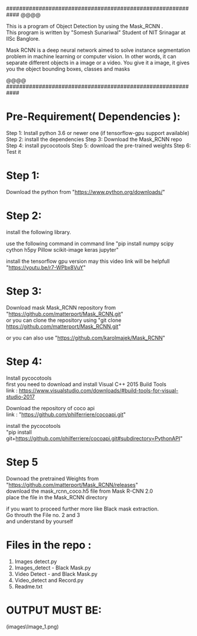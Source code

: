 ############################################################
@@@@

This is a program of Object Detection by using the Mask_RCNN
.  
This program is written by "Somesh Sunariwal" Student of NIT Srinagar at IISc Banglore.

Mask RCNN is a deep neural network aimed to solve instance segmentation problem in machine learning or computer vision.
In other words, it can separate different objects in a image or a video.
You give it a image, it gives you the object bounding boxes, classes and masks

@@@@
############################################################  

# Pre-Requirement( Dependencies ):

Step 1: Install python 3.6 or newer one (if tensorflow-gpu support available)
Step 2: install the dependencies
Step 3: Download the Mask_RCNN repo
Step 4: install pycocotools
Step 5: download the pre-trained weights
Step 6: Test it

# Step 1:

Download the python from "https://www.python.org/downloads/"

# Step 2:
install the following library.

use the following command in command line 
"pip install numpy scipy cython h5py Pillow scikit-image keras jupyter"

install the tensorflow gpu version
may this video link will be helpfull "https://youtu.be/r7-WPbx8VuY"

# Step 3:

Download mask Mask_RCNN repository from "https://github.com/matterport/Mask_RCNN.git"   
or you can clone the repository using "git clone https://github.com/matterport/Mask_RCNN.git"  

or you can also use "https://github.com/karolmajek/Mask_RCNN"  

# Step 4:

Install pycocotools  
first you need to download and install Visual C++ 2015 Build Tools  
link :  https://www.visualstudio.com/downloads/#build-tools-for-visual-studio-2017  

Download the repository of coco api   
link : "https://github.com/philferriere/cocoapi.git"  

install the pycocotools  
"pip install git+https://github.com/philferriere/cocoapi.git#subdirectory=PythonAPI"  

# Step 5 
Downoad the pretrained Weights from "https://github.com/matterport/Mask_RCNN/releases"  
download the mask_rcnn_coco.h5 file from Mask R-CNN 2.0  
place the file in the Mask_RCNN directory  

if you want to proceed further more like Black mask extraction.  
Go throuth the File no. 2 and 3  
and understand by yourself

# Files in the repo :  

1. Images detect.py
2. Images_detect - Black Mask.py
3. Video Detect - and Black Mask.py
4. Video_detect and Record.py
5. Readme.txt

# OUTPUT MUST BE:

(images\Image_1.png)
